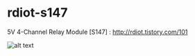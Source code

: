 # rdiot-s147
5V 4-Channel Relay Module [S147] : http://rdiot.tistory.com/101

![alt text](http://cfile3.uf.tistory.com/image/220C2C3857D24116319A0C)
